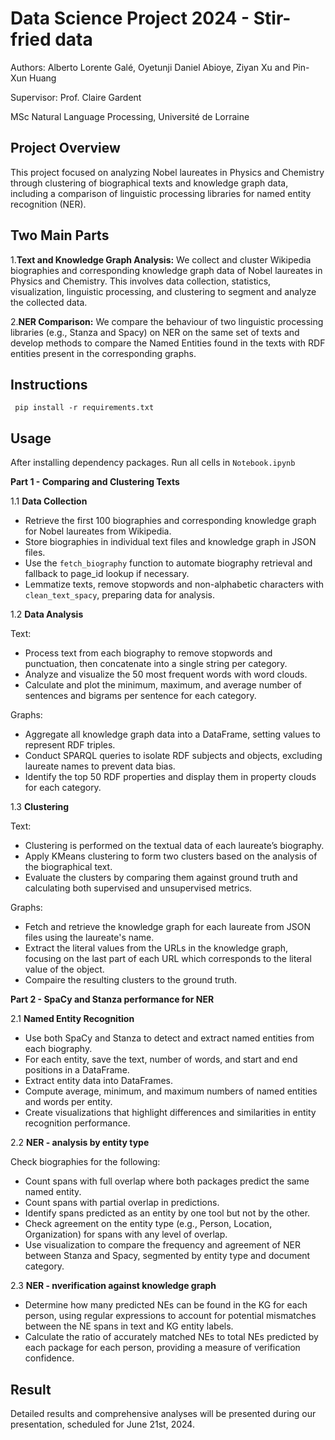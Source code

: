 # Data Science Project 2024 - Stir-fried data

Authors:
Alberto Lorente Galé,
Oyetunji Daniel Abioye,
Ziyan Xu and
Pin-Xun Huang

Supervisor:
Prof. Claire Gardent

MSc Natural Language Processing,
Université de Lorraine

## Project Overview

This project focused on analyzing Nobel laureates in Physics and Chemistry through clustering of biographical texts and knowledge graph data, including a comparison of linguistic processing libraries for named entity recognition (NER).

## Two Main Parts

1.**Text and Knowledge Graph Analysis:** We collect and cluster Wikipedia biographies and corresponding knowledge graph data of Nobel laureates in Physics and Chemistry. This involves data collection, statistics, visualization, linguistic processing, and clustering to segment and analyze the collected data.

2.**NER Comparison:** We compare the behaviour of two linguistic processing libraries (e.g., Stanza and Spacy) on NER on the same set of texts and develop methods to compare the Named Entities found in the texts with RDF entities present in the corresponding graphs.

## Instructions

```shell
 pip install -r requirements.txt
```

## Usage

After installing dependency packages. Run all cells in `Notebook.ipynb`

**Part 1 - Comparing and Clustering Texts**

1.1 **Data Collection**

* Retrieve the first 100 biographies and corresponding knowledge graph for Nobel laureates from Wikipedia.
* Store biographies in individual text files and knowledge graph in JSON files.
* Use the `fetch_biography` function to automate biography retrieval and fallback to page_id lookup if necessary.
* Lemmatize texts, remove stopwords and non-alphabetic characters with `clean_text_spacy`, preparing data for analysis.
  
1.2 **Data Analysis**

Text:

* Process text from each biography to remove stopwords and punctuation, then concatenate into a single string per category.
* Analyze and visualize the 50 most frequent words with word clouds.
* Calculate and plot the minimum, maximum, and average number of sentences and bigrams per sentence for each category.


Graphs:

* Aggregate all knowledge graph data into a DataFrame, setting values to represent RDF triples.
* Conduct SPARQL queries to isolate RDF subjects and objects, excluding laureate names to prevent data bias.
* Identify the top 50 RDF properties and display them in property clouds for each category.

1.3 **Clustering**

Text:

* Clustering is performed on the textual data of each laureate’s biography.
* Apply KMeans clustering to form two clusters based on the analysis of the biographical text.
* Evaluate the clusters by comparing them against ground truth and calculating both supervised and unsupervised metrics.

Graphs:

* Fetch and retrieve the knowledge graph for each laureate from JSON files using the laureate's name.
* Extract the literal values from the URLs in the knowledge graph, focusing on the last part of each URL which corresponds to the literal value of the object.
* Compaire the resulting clusters to the ground truth.
  
**Part 2 - SpaCy and Stanza performance for NER**

2.1 **Named Entity Recognition**

* Use both SpaCy and Stanza to detect and extract named entities from each biography.
* For each entity, save the text, number of words, and start and end positions in a DataFrame. 
* Extract entity data into DataFrames.
* Compute average, minimum, and maximum numbers of named entities and words per entity.
* Create visualizations that highlight differences and similarities in entity recognition performance.
  
2.2 **NER - analysis by entity type**

Check biographies for the following:

* Count spans with full overlap where both packages predict the same named entity.
* Count spans with partial overlap in predictions.
* Identify spans predicted as an entity by one tool but not by the other.
* Check agreement on the entity type (e.g., Person, Location, Organization) for spans with any level of overlap.
* Use visualization to compare the frequency and agreement of NER between Stanza and Spacy, segmented by entity type and document category.

2.3 **NER - nverification against knowledge graph**

* Determine how many predicted NEs can be found in the KG for each person, using regular expressions to account for potential mismatches between the NE spans in text and KG entity labels.
* Calculate the ratio of accurately matched NEs to total NEs predicted by each package for each person, providing a measure of verification confidence.

## Result

Detailed results and comprehensive analyses will be presented during our presentation, scheduled for June 21st, 2024.
